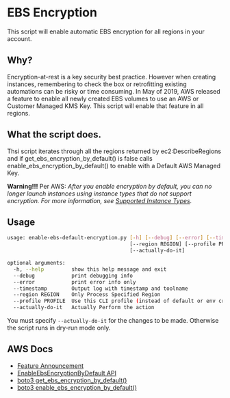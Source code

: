 # EBS Encryption

This script will enable automatic EBS encryption for all regions in your account.

## Why?

Encryption-at-rest is a key security best practice. However when creating instances, remembering to check the box or retrofitting existing automations can be risky or time consuming. In May of 2019, AWS released a feature to enable all newly created EBS volumes to use an AWS or Customer Managed KMS Key.  This script will enable that feature in all regions.

## What the script does.

Thsi script iterates through all the regions returned by ec2:DescribeRegions and if get_ebs_encryption_by_default() is false calls enable_ebs_encryption_by_default() to enable with a Default AWS Managed Key.

**Warning!!!** Per AWS: *After you enable encryption by default, you can no longer launch instances using instance types that do not support encryption. For more information, see [Supported Instance Types](https://docs.aws.amazon.com/AWSEC2/latest/UserGuide/EBSEncryption.html#EBSEncryption_supported_instances).*

## Usage

```bash
usage: enable-ebs-default-encryption.py [-h] [--debug] [--error] [--timestamp]
                                        [--region REGION] [--profile PROFILE]
                                        [--actually-do-it]

optional arguments:
  -h, --help         show this help message and exit
  --debug            print debugging info
  --error            print error info only
  --timestamp        Output log with timestamp and toolname
  --region REGION    Only Process Specified Region
  --profile PROFILE  Use this CLI profile (instead of default or env credentials)
  --actually-do-it   Actually Perform the action
```

You must specify `--actually-do-it` for the changes to be made. Otherwise the script runs in dry-run mode only.


## AWS Docs

* [Feature Announcement](https://aws.amazon.com/blogs/aws/new-opt-in-to-default-encryption-for-new-ebs-volumes/)
* [EnableEbsEncryptionByDefault API](https://docs.aws.amazon.com/AWSEC2/latest/APIReference/API_EnableEbsEncryptionByDefault.html)
* [boto3 get_ebs_encryption_by_default()](https://boto3.amazonaws.com/v1/documentation/api/latest/reference/services/ec2.html#EC2.Client.get_ebs_encryption_by_default)
* [boto3 enable_ebs_encryption_by_default()](https://boto3.amazonaws.com/v1/documentation/api/latest/reference/services/ec2.html#EC2.Client.enable_ebs_encryption_by_default)


